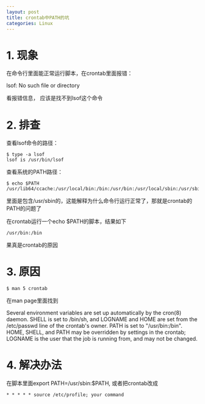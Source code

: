 ```yaml
---
layout: post
title: crontab中PATH的坑
categories: Linux
---
```


<!--more-->

# 1. 现象

在命令行里面能正常运行脚本，在crontab里面报错：

lsof: No such file or directory

看报错信息， 应该是找不到lsof这个命令

# 2. 排查

查看lsof命令的路径：

    $ type -a lsof
    lsof is /usr/bin/lsof

查看系统的PATH路径：

    $ echo $PATH
    /usr/lib64/ccache:/usr/local/bin:/bin:/usr/bin:/usr/local/sbin:/usr/sbin:/sbin:/opt/dell/srvadmin/bin:/bin

里面是包含/usr/sbin的，这能解释为什么命令行运行正常了，那就是crontab的PATH的问题了

在crontab运行一个echo $PATH的脚本，结果如下

    /usr/bin:/bin

果真是crontab的原因

# 3. 原因

    $ man 5 crontab

在man page里面找到

Several  environment variables are set up automatically by the cron(8) daemon.  SHELL is set to /bin/sh, and LOGNAME and HOME are set from the /etc/passwd line of the crontab's owner. PATH is set to "/usr/bin:/bin".  HOME, SHELL, and PATH may be overridden by settings in the crontab; LOGNAME is the user that the job is running from, and may not be changed.

# 4. 解决办法

在脚本里面export PATH=/usr/sbin:$PATH, 或者把crontab改成

    * * * * * source /etc/profile; your command

